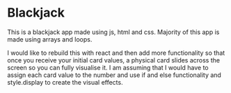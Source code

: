 # Blackjack

This is a blackjack app made using js, html and css. Majority of this app is made using arrays and loops. 

I would like to rebuild this with react and then add more functionality so that once you receive your initial card values, a physical card slides across the screen so you can fully visualise it. 
I am assuming that I would have to assign each card value to the number and use if and else functionality and style.display to create the visual effects. 
